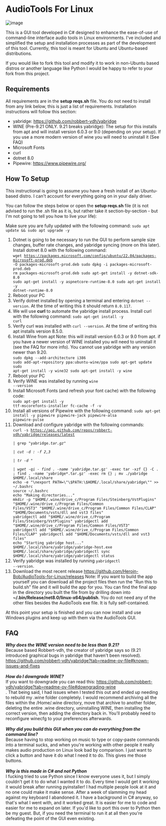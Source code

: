 # AudioTools For Linux

![image](https://github.com/user-attachments/assets/e83b372d-8708-4ad5-b606-3a6268d0b21d)

This is a GUI tool developed in C# designed to enhance the ease-of-use of command-line interface audio tools in Linux environments. I've included and simplified the setup and installation processes as part of the development of this tool. Currently, this tool is meant for Ubuntu and Ubuntu-based distributions.

If you would like to fork this tool and modify it to work in non-Ubuntu based distros or another language like Python I would be happy to refer to your fork from this project.

## Requirements
All requirements are in the <b>setup reqs.sh</b> file. You do not need to install from any link below, this is just a list of requirements. Installation instructions will follow this section:
- yabridge: https://github.com/robbert-vdh/yabridge
- WINE (Pre-9.21 ONLY. 9.21 breaks yabridge): The setup for this installs from apt and will install version 6.0.3 or 9.0 (depending on your setup). If you use a more modern version of wine you will need to uninstall it (See FAQ)
- Microsoft Fonts
- curl
- dotnet 8.0
- Pipewire: https://www.pipewire.org/

## How To Setup
This instructional is going to assume you have a fresh install of an Ubuntu-based distro. I can't account for everything going on in your daily driver.

You can follow the steps below or open the <b>setup reqs.sh</b> file (it is not advised to run the .sh file as it is, but rather take it section-by-section - but I'm not going to tell you how to live your life):

Make sure you are fully updated with the following command: <code>sudo apt update && sudo apt upgrade -y</code>

1. Dotnet is going to be necessary to run the GUI to perform sample size changes, buffer rate changes, and yabridge syncing (more on this later). Install dotnet 8.0 with the following command:<br>
<code>wget https://packages.microsoft.com/config/ubuntu/22.04/packages-microsoft-prod.deb -O packages-microsoft-prod.deb
sudo dpkg -i packages-microsoft-prod.deb
rm packages-microsoft-prod.deb
sudo apt-get install -y dotnet-sdk-8.0
sudo apt-get install -y aspnetcore-runtime-8.0
sudo apt-get install -y dotnet-runtime-8.0</code>
2. Reboot your PC
3. Verify dotnet installed by opening a terminal and entering <code>dotnet --version</code>. At the time of writing this it should return <code>8.0.117</code>.
4. We will use <b>curl</b> to automate the yabridge install process. Install curl with the following command: <code>sudo apt-get install -y curl</code>
5. Verify curl was installed with <code>curl --version</code>. At the time of writing this apt installs version 8.5.0.
6. Install Wine from apt 
   Note: this will install version 6.0.3 or 9.0 from apt. if you have a newer version of WINE installed you will need to uninstall it (see the FAQ for more info). You cannot use yabridge with any version newer than 9.20.<br>
    <code>sudo dpkg --add-architecture i386
sudo add-apt-repository ppa:ubuntu-wine/ppa
sudo apt-get update
sudo apt-get install -y wine32
sudo apt-get install -y wine</code>
7. Reboot your PC
8. Verify WINE was installed by running <code>wine --version</code>
9. Install Microsoft Fonts (and refresh your font cache) with the following code:<br>
    <code>sudo apt-get install -y ttf-mscorefonts-installer
    fc-cache -f -v</code>
10. Install all versions of Pipewire with the following command: <code>sudo apt-get install -y pipewire pipewire-jack pipewire-alsa pipewire-pulse</code>
11. Download and configure yabridge with the following commands:<br>
<code>curl -s https://api.github.com/repos/robbert-vdh/yabridge/releases/latest \
| grep "yabridge.*tar.gz" \
| cut -d : -f 2,3 \
| tr -d \" \
| wget -qi -
find . -name 'yabridge*.tar.gz' -exec tar -xzf {} -C . \;
find . -name 'yabridge*.tar.gz' -exec rm {} \;
mv ./yabridge $HOME/.local/share
echo -e "\nexport PATH=\"\$PATH:\$HOME/.local/share/yabridge\"" >> ~/.bashrc
source ~/.bashrc
echo "Making directories..."
mkdir -p "$HOME/.wine/drive_c/Program Files/Steinberg/VstPlugins" "$HOME/.wine/drive_c/Program Files/Common Files/VST3" "$HOME/.wine/drive_c/Program Files/Common Files/CLAP" "$HOME/Documents/vsts/dll and vst3 files"
yabridgectl add "$HOME/.wine/drive_c/Program Files/Steinberg/VstPlugins"
yabridgectl add "$HOME/.wine/drive_c/Program Files/Common Files/VST3"
yabridgectl add "$HOME/.wine/drive_c/Program Files/Common Files/CLAP"
yabridgectl add "$HOME/Documents/vsts/dll and vst3 files"
echo "Starting yabridge host..."
$HOME/.local/share/yabridge/yabridge-host.exe
$HOME/.local/share/yabridge/yabridgectl sync
$HOME/.local/share/yabridge/yabridgectl status</code>
12. Verify yabridge was installed by running <code>yabridgectl --version</code>.
13. Download the most recent release https://github.com/Heroin-Bob/AudioTools-for-Linux/releases
    Note: If you want to build the app yourself you can download all the project files then run the "Run this to build.sh" file and it will build the app for you. You can find the final app in the directory you built the file from by drilling down into <b>~/.bin/Release/net8.0/linux-x64/publish</b>. You do not need any of the other files besides the AudioTools exe file. It is fully self-contained.

At this point your setup is finished and you can now install and use Windows plugins and keep up with them via the AudioTools GUI.

## FAQ
<b><i>Why does the WINE version need to be less than 9.21?</i></b><br>
Because based Robbert-vdh, the creator of yabridge says so (9.21 introduced graphical bugs in yabridge that haven't been resolved). https://github.com/robbert-vdh/yabridge?tab=readme-ov-file#known-issues-and-fixes<br><br>
<b><i>How do I downgrade WINE?</b></i><br>
If you want to downgrade you can read this: https://github.com/robbert-vdh/yabridge?tab=readme-ov-file#downgrading-wine<br>. That being said, I had issues when I tested this out and ended up needing to rebuild my .wine folder completely. I would recommend archiving all the files within the /Home/.wine directory, move that archive to another folder, deleting the entire .wine directory, uninstalling WINE, then installing the correct version, then adding the directory back in. You'll probably need to reconfigure winecfg to your preferences afterwards.<br><br>
<b><i>Why did you build this GUI when you can do everything from the command line?</i></b><br>
Because having to stop working on music to type or copy-paste commands into a terminal sucks, and when you're working with other people it really makes audio production on Linux look bad by comparison. I just want to click a button and have it do what I need it to do. This gives me those buttons.<br><br>
<b><i>Why is this made in C# and not Python</b></i><br>
I fucking tried to use Python since I know everyone uses it, but I simply couldn't get it to do what I wanted it to do. Every time I would get it working it would break after running pyinstaller! I had multiple people look at it and no one could make it make sense. After a week of slamming my head against my keyboard I abandoned it. I have a background in C# anyway, so that's what I went with, and it worked great. It is easier for me to code and easier for me to expand on later. If you'd like to port this over to Python then be my guest. But, if you need the terminal to run it at all then you're defeating the point of the GUI even existing.<br><br>
